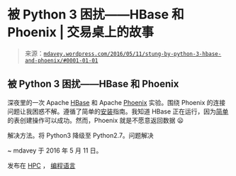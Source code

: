 <!--yml

分类：未分类

日期：2024-05-18 05:32:20

-->

# 被 Python 3 困扰——HBase 和 Phoenix | 交易桌上的故事

> 来源：[`mdavey.wordpress.com/2016/05/11/stung-by-python-3-hbase-and-phoenix/#0001-01-01`](https://mdavey.wordpress.com/2016/05/11/stung-by-python-3-hbase-and-phoenix/#0001-01-01)

## 被 Python 3 困扰——HBase 和 Phoenix

深夜里的一次 Apache [HBase](https://hbase.apache.org/) 和 Apache [Phoenix](https://phoenix.apache.org/) 实验。围绕 Phoenix 的连接问题让我困惑不解。遵循了简单的[安装](https://phoenix.apache.org/installation.html)指南。我知道 HBase 正在运行，因为[简单](http://www.tutorialspoint.com/hbase/pdf/hbase_create_table.pdf)的表创建操作可以成功。然而，Phoenix 就是不愿意返回数据 😦

解决方法。将 Python3 降级至 Python2.7。问题解决

~ mdavey 于 2016 年 5 月 11 日。

发布在 [HPC](https://mdavey.wordpress.com/category/hpc/) ， [编程语言](https://mdavey.wordpress.com/category/languages/)
